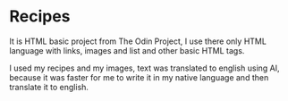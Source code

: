 # Recipes

It is HTML basic project from The Odin Project, I use there only HTML language with links, images and list and other basic HTML tags.

I used my recipes and my images, text was translated to english using AI, because it was faster for me to write it in my native language and then translate it to english. 